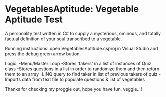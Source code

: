  # VegetablesAptitude: Vegetable Aptitude Test
 
 
 A personality test written in C# to supply 
 a mysterious, ominous, and totally factual
 definition of your soul transcribed to a 
 vegetable. 

 Running instructions:
 open VegetablesAptitude.csproj in 
 Visual Studio and press the debug
 green arrow button. 

 Logic:
-Menu/Master Loop
-Stores 'takers' in a list of instances of Quiz class
-Stores questions in a list in order to randomize them and then return them to an array
-LINQ query to find taker in list of previous takers of quiz
-Imports data from text file to populate questions & list of vegetables

 Thanks for checking my proggie out,
 hope you have fun, veggie...!
